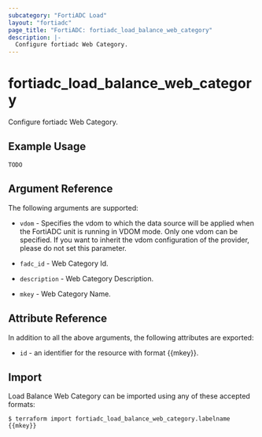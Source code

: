 ```yaml
---
subcategory: "FortiADC Load"
layout: "fortiadc"
page_title: "FortiADC: fortiadc_load_balance_web_category"
description: |-
  Configure fortiadc Web Category.
---
```


# fortiadc_load_balance_web_category
Configure fortiadc Web Category.

## Example Usage
```hcl
TODO
```

## Argument Reference

The following arguments are supported:

* `vdom` - Specifies the vdom to which the data source will be applied when the FortiADC unit is running in VDOM mode. Only one vdom can be specified. If you want to inherit the vdom configuration of the provider, please do not set this parameter.
* `fadc_id` - Web Category Id.

* `description` - Web Category Description. 
* `mkey` - Web Category Name. 


## Attribute Reference

In addition to all the above arguments, the following attributes are exported:
* `id` - an identifier for the resource with format {{mkey}}.

## Import
 Load Balance Web Category can be imported using any of these accepted formats:
```
$ terraform import fortiadc_load_balance_web_category.labelname {{mkey}}
```
